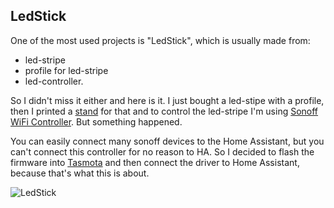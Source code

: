 ## LedStick
<!-- small talk-->
One of the most used projects is "LedStick", which is usually made from:
* led-stripe
* profile for led-stripe 
* led-controller.

So I didn't miss it either and here is it. I just bought a led-stipe with a profile, then I printed a [stand](/Stand/LedStick%20-%20stand.stl) for that and to control the led-stripe I'm using [Sonoff WiFi Controller](https://www.chytrevypinace.cz/Sonoff-L2-C-d239.htm). But something happened.

<!-- interesting thing about sonoff -->
You can easily connect many sonoff devices to the Home Assistant, but you can't connect this controller for no reason to HA. So I decided to flash the firmware into [Tasmota](https://github.com/arendst/Tasmota) and then connect the driver to Home Assistant, because that's what this is about.
<!-- obrázek-->
![LedStick](/Photo/2.jpg)